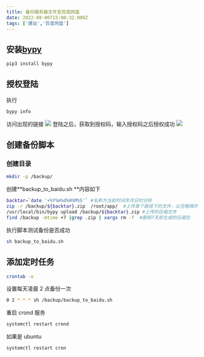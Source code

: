 ```yaml
---
title: 备份服务器文件至百度网盘
date: 2022-08-06T15:00:32.000Z
tags: ['建站','百度网盘']
---
```

  
## 安装[bypy](https://github.com/houtianze/bypy)

```python
pip3 install bypy
```

## 授权登陆

执行

```bash
bypy info
```

访问出现的链接
![](images/Fg8vw80Shco2MyfHmtPiZ8_3BRGR.png)
登陆之后，获取到授权码，输入授权码之后授权成功
![](images/FlSXtUwuVdsB8IQ4hWOSGiBzlPo9.png)

## 创建备份脚本

### 创建目录

```bash
mkdir -p /backup/
```

创建**backup_to_baidu.sh **内容如下

```bash
backtar=`date '+%Y%m%d%H%M%S'` #名称为当前时间年月日时分秒
zip -r /backup/${backtar}.zip  /root/app/  #上传某个路径下的文件，以空格隔开，可以添加多个
/usr/local/bin/bypy upload /backup/${backtar}.zip #上传的压缩文件
find /backup -mtime +7 |grep .zip | xargs rm -f  #删除7天前生成的压缩包
```

执行脚本测试备份是否成功

```bash
sh backup_to_baidu.sh
```

## 添加定时任务

```bash
crontab -e
```

设置每天凌晨 2 点备份一次

```bash
0 2 * * * sh /backup/backup_to_baidu.sh
```

重启 crond 服务

```bash
systemctl restart crond
```

如果是 ubuntu

```bash
systemctl restart cron
```